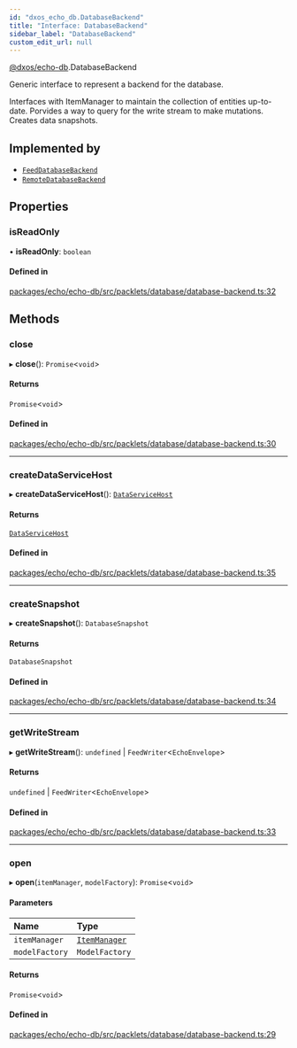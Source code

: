 ```yaml
---
id: "dxos_echo_db.DatabaseBackend"
title: "Interface: DatabaseBackend"
sidebar_label: "DatabaseBackend"
custom_edit_url: null
---
```


[@dxos/echo-db](../modules/dxos_echo_db.md).DatabaseBackend

Generic interface to represent a backend for the database.

Interfaces with ItemManager to maintain the collection of entities up-to-date.
Porvides a way to query for the write stream to make mutations.
Creates data snapshots.

## Implemented by

- [`FeedDatabaseBackend`](../classes/dxos_echo_db.FeedDatabaseBackend.md)
- [`RemoteDatabaseBackend`](../classes/dxos_echo_db.RemoteDatabaseBackend.md)

## Properties

### isReadOnly

• **isReadOnly**: `boolean`

#### Defined in

[packages/echo/echo-db/src/packlets/database/database-backend.ts:32](https://github.com/dxos/dxos/blob/b06737400/packages/echo/echo-db/src/packlets/database/database-backend.ts#L32)

## Methods

### close

▸ **close**(): `Promise`<`void`\>

#### Returns

`Promise`<`void`\>

#### Defined in

[packages/echo/echo-db/src/packlets/database/database-backend.ts:30](https://github.com/dxos/dxos/blob/b06737400/packages/echo/echo-db/src/packlets/database/database-backend.ts#L30)

___

### createDataServiceHost

▸ **createDataServiceHost**(): [`DataServiceHost`](../classes/dxos_echo_db.DataServiceHost.md)

#### Returns

[`DataServiceHost`](../classes/dxos_echo_db.DataServiceHost.md)

#### Defined in

[packages/echo/echo-db/src/packlets/database/database-backend.ts:35](https://github.com/dxos/dxos/blob/b06737400/packages/echo/echo-db/src/packlets/database/database-backend.ts#L35)

___

### createSnapshot

▸ **createSnapshot**(): `DatabaseSnapshot`

#### Returns

`DatabaseSnapshot`

#### Defined in

[packages/echo/echo-db/src/packlets/database/database-backend.ts:34](https://github.com/dxos/dxos/blob/b06737400/packages/echo/echo-db/src/packlets/database/database-backend.ts#L34)

___

### getWriteStream

▸ **getWriteStream**(): `undefined` \| `FeedWriter`<`EchoEnvelope`\>

#### Returns

`undefined` \| `FeedWriter`<`EchoEnvelope`\>

#### Defined in

[packages/echo/echo-db/src/packlets/database/database-backend.ts:33](https://github.com/dxos/dxos/blob/b06737400/packages/echo/echo-db/src/packlets/database/database-backend.ts#L33)

___

### open

▸ **open**(`itemManager`, `modelFactory`): `Promise`<`void`\>

#### Parameters

| Name | Type |
| :------ | :------ |
| `itemManager` | [`ItemManager`](../classes/dxos_echo_db.ItemManager.md) |
| `modelFactory` | `ModelFactory` |

#### Returns

`Promise`<`void`\>

#### Defined in

[packages/echo/echo-db/src/packlets/database/database-backend.ts:29](https://github.com/dxos/dxos/blob/b06737400/packages/echo/echo-db/src/packlets/database/database-backend.ts#L29)
